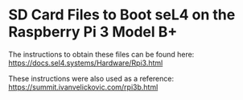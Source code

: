 # SD Card Files to Boot seL4 on the Raspberry Pi 3 Model B+

The instructions to obtain these files can be found here: https://docs.sel4.systems/Hardware/Rpi3.html

These instructions were also used as a reference: https://summit.ivanvelickovic.com/rpi3b.html